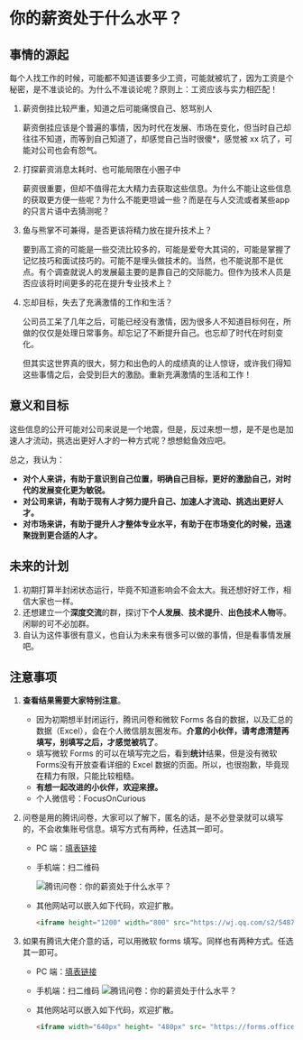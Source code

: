 # 你的薪资处于什么水平？

## 事情的源起

每个人找工作的时候，可能都不知道该要多少工资，可能就被坑了，因为工资是个秘密，是不准谈论的。为什么不准谈论呢？原则上：工资应该与实力相匹配！

1. 薪资倒挂比较严重，知道之后可能痛恨自己、怒骂别人

   薪资倒挂应该是个普遍的事情，因为时代在发展、市场在变化，但当时自己却往往不知道，而等到自己知道了，却感觉自己当时很傻*，感觉被 xx 坑了，可能对公司也会有怨气。

2. 打探薪资消息太耗时、也可能局限在小圈子中

   薪资很重要，但却不值得花太大精力去获取这些信息。为什么不能让这些信息的获取更方便一些呢？为什么不能更坦诚一些？而是在与人交流或者某些app 的只言片语中去猜测呢？

3. 鱼与熊掌不可兼得，是否更该将精力放在提升技术上？

   要到高工资的可能是一些交流比较多的，可能是爱夸大其词的，可能是掌握了记忆技巧和面试技巧的。可能不是埋头做技术的。当然，也不能说那不是优点。有个调查就说人的发展最主要的是靠自己的交际能力。但作为技术人员是否应该将时间更多的花在提升专业技术上？

4. 忘却目标，失去了充满激情的工作和生活？

   公司员工呆了几年之后，可能已经没有激情，因为很多人不知道目标何在，所做的仅仅是处理日常事务。却忘记了不断提升自己。也忘却了时代在时刻变化。

   但其实这世界真的很大，努力和出色的人的成绩真的让人惊讶，或许我们得知这些事情之后，会受到巨大的激励。重新充满激情的生活和工作！

## 意义和目标

这些信息的公开可能对公司来说是一个地震，但是，反过来想一想，是不是也是加速人才流动，挑选出更好人才的一种方式呢？想想鲶鱼效应吧。

总之，我认为：

- **对个人来讲，有助于意识到自己位置，明确自己目标，更好的激励自己，对时代的发展变化更为敏锐。**
- **对公司来讲，有助于现有人才努力提升自己、加速人才流动、挑选出更好人才。**
- **对市场来讲，有助于提升人才整体专业水平，有助于在市场变化的时候，迅速聚拢到更合适的人才。**

## 未来的计划

1. 初期打算半封闭状态运行，毕竟不知道影响会不会太大。我还想好好工作，相信大家也一样。
2. 还想建立一个**深度交流**的群，探讨下**个人发展**、**技术提升**、**出色技术人物**等。闲聊的可不必加群。
3. 自认为这件事很有意义，也自认为未来有很多可以做的事情，但是看事情发展吧。

## 注意事项

1. **查看结果需要大家特别注意**。

   - 因为初期想半封闭运行，腾讯问卷和微软 Forms 各自的数据，以及汇总的数据（Excel），会在个人微信朋友圈发布。**介意的小伙伴，请考虑清楚再填写，别填写之后，才感觉被坑了**。
   - 填写微软 Forms 的可以在填写完之后，看到**统计**结果，但是没有微软 Forms没有开放查看详细的 Excel 数据的页面。所以，也很抱歉，毕竟现在精力有限，只能比较粗糙。
   - **有想一起改进的小伙伴，欢迎来撩。**
   - 个人微信号：FocusOnCurious

2. 问卷是用的腾讯问卷，大家可以了解下，匿名的话，是不必登录就可以填写的，不会收集账号信息。填写方式有两种，任选其一即可。

   - PC 端：[填表链接](https://wj.qq.com/s2/5487945/e6b9/)

   - 手机端：扫二维码

     ![腾讯问卷：你的薪资处于什么水平？](https://tva1.sinaimg.cn/large/0082zybply1gc57domdtgj30p00p00qx.jpg)

   - 其他网站可以嵌入如下代码，欢迎扩散。

     ```html
     <iframe height="1200" width="800" src="https://wj.qq.com/s2/5487945/e6b9/" frameborder="0" allowfullscreen></iframe>
     ```

3. 如果有腾讯大佬介意的话，可以用微软 forms 填写。同样也有两种方式。任选其一即可。

   - PC 端：[填表链接](https://forms.office.com/Pages/ResponsePage.aspx?id=DQSIkWdsW0yxEjajBLZtrQAAAAAAAAAAAAa__b6XaUdUMjUyWlUyUzNZV0wzRE4xSTNaTFpTTTA5UC4u)

   - 手机端：扫二维码
     ![腾讯问卷：你的薪资处于什么水平？](https://tva1.sinaimg.cn/large/0082zybply1gc57fnfdhxj30m80m8t9q.jpg)

   - 其他网站可以嵌入如下代码，欢迎扩散。

       ```html
       <iframe width="640px" height= "480px" src= "https://forms.office.com/Pages/ResponsePage.aspx?id=DQSIkWdsW0yxEjajBLZtrQAAAAAAAAAAAAa__b6XaUdUMjUyWlUyUzNZV0wzRE4xSTNaTFpTTTA5UC4u&embed=true" frameborder= "0" marginwidth= "0" marginheight= "0" style= "border: none; max-width:100%; max-height:100vh" allowfullscreen webkitallowfullscreen mozallowfullscreen msallowfullscreen> </iframe>
       ```

  
